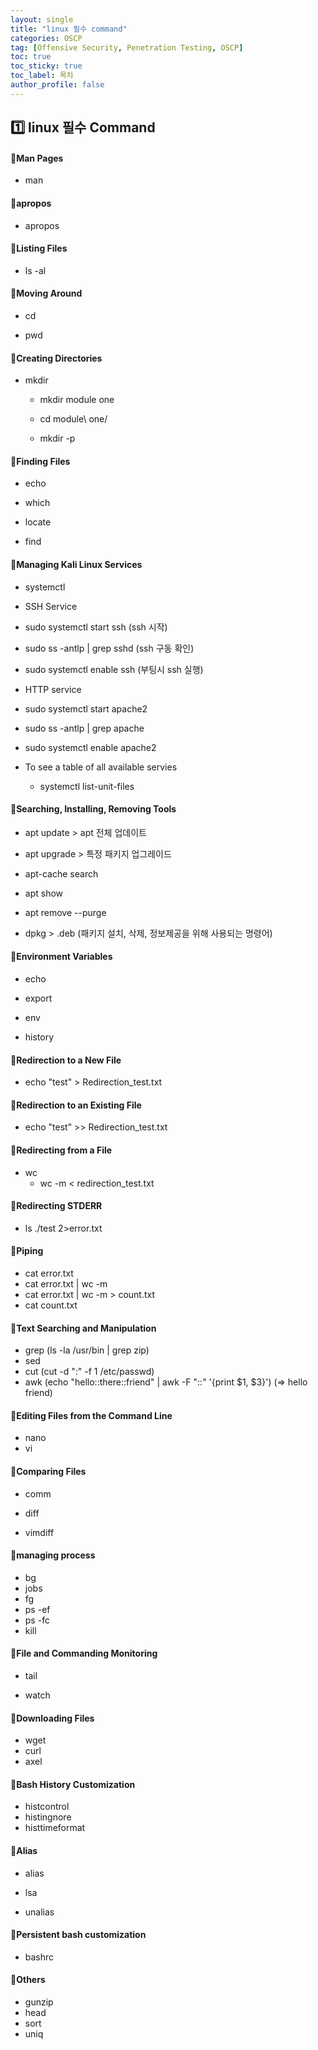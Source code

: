 ```yaml
---
layout: single
title: "linux 필수 command"
categories: OSCP
tag: [Offensive Security, Penetration Testing, OSCP]
toc: true
toc_sticky: true
toc_label: 목차
author_profile: false
---
```


## 1️⃣ linux 필수 Command



#### 📜Man Pages

- man



#### 📜apropos

- apropos

   

#### 📜Listing Files

- ls -al

  

#### 📜Moving Around

- cd

- pwd

  

#### 📜Creating Directories

- mkdir

   - mkdir module one

   - cd module\ one/

   - mkdir -p

     

#### 📜Finding Files

- echo

- which

- locate

- find

  

#### 📜Managing Kali Linux Services

 - systemctl

 - SSH Service

  - sudo systemctl start ssh (ssh 시작)

  - sudo ss -antlp | grep sshd (ssh 구동 확인)

  - sudo systemctl enable ssh (부팅시 ssh 실행)

 - HTTP service

  - sudo systemctl start apache2

  - sudo ss -antlp | grep apache

  - sudo systemctl enable apache2

 - To see a table of all available servies

   - systemctl list-unit-files

     

#### 📜Searching, Installing, Removing Tools

 - apt update > apt 전체 업데이트

 - apt upgrade > 특정 패키지 업그레이드

 - apt-cache search

 - apt show

 - apt remove --purge

 - dpkg > .deb  (패키지 설치, 삭제, 정보제공을 위해 사용되는 명령어)

   

#### 📜Environment Variables

- echo

- export

- env

- history

  

#### 📜Redirection to a New File

- echo "test" > Redirection_test.txt

  

#### 📜Redirection to an Existing File

- echo "test" >> Redirection_test.txt

  

#### 📜Redirecting from a File

- wc
  - wc -m < redirection_test.txt



#### 📜Redirecting STDERR

- ls ./test 2>error.txt

  

#### 📜Piping

- cat error.txt
- cat error.txt | wc -m
- cat error.txt | wc -m > count.txt
- cat count.txt



#### 📜Text Searching and Manipulation

- grep
  (ls -la /usr/bin | grep zip)
- sed
- cut
  (cut -d ":" -f 1 /etc/passwd)
- awk
  (echo "hello::there::friend" | awk -F "::" '{print $1, $3}')
  (=> hello friend)



#### 📜Editing Files from the Command Line

- nano
- vi



#### 📜Comparing Files

- comm

- diff

- vimdiff

  

#### 📜managing process

- bg
- jobs
- fg
- ps -ef
- ps -fc
- kill



#### 📜File and Commanding Monitoring

- tail

- watch

  

#### 📜Downloading Files

- wget
- curl
- axel



#### 📜Bash History Customization

- histcontrol
- histingnore
- histtimeformat



#### 📜Alias

- alias

- lsa

- unalias

  

#### 📜Persistent bash customization

- bashrc

  

#### 📜Others

- gunzip
- head
- sort 
- uniq

